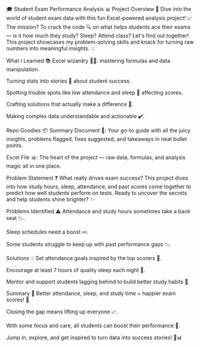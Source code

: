 🎓 Student Exam Performance Analysis 📊
Project Overview 🚀
Dive into the world of student exam data with this fun Excel-powered analysis project! 📈 The mission? To crack the code 🔍 on what helps students ace their exams — is it how much they study? Sleep? Attend class? Let's find out together! This project showcases my problem-solving skills and knack for turning raw numbers into meaningful insights. 💡

What I Learned 📚
Excel wizardry 🧙‍♂️: mastering formulas and data manipulation.

Turning stats into stories 📖 about student success.

Spotting trouble spots like low attendance and sleep 🛌 affecting scores.

Crafting solutions that actually make a difference 🎯.

Making complex data understandable and actionable ✔️.

Repo Goodies 📦
Summary Document 📃: Your go-to guide with all the juicy insights, problems flagged, fixes suggested, and takeaways in neat bullet points.

Excel File 📊: The heart of the project — raw data, formulas, and analysis magic all in one place.

Problem Statement ❓
What really drives exam success? This project dives into how study hours, sleep, attendance, and past scores come together to predict how well students perform on tests. Ready to uncover the secrets and help students shine brighter? ✨

Problems Identified ⚠️
Attendance and study hours sometimes take a back seat 📉.

Sleep schedules need a boost 💤.

Some students struggle to keep up with past performance gaps 📉.

Solutions 💡
Set attendance goals inspired by the top scorers 🎯.

Encourage at least 7 hours of quality sleep each night 🌙.

Mentor and support students lagging behind to build better study habits 🤝.

Summary 📝
Better attendance, sleep, and study time = happier exam scores! 🎉

Closing the gap means lifting up everyone 📈.

With some focus and care, all students can boost their performance 🌟.

Jump in, explore, and get inspired to turn data into success stories! 🚀📊
